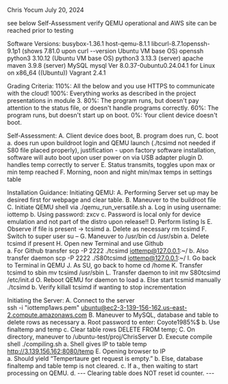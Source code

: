 Chris Yocum     July 20, 2024

see below Self-Assessment
verify QEMU operational and AWS site can be reached prior to testing

Software Versions:
  busybox-1.36.1
  host-qemu-8.1.1
  libcurl-8.7.1openssh-9.1p1
    (shows 7.81.0 upon curl --version Ubuntu VM base OS)
  openssh
  python3 3.10.12 (Ubuntu VM base OS)
  python3 3.13.3 (server)
  apache maven 3.9.8 (server)
  MySQL mysql  Ver 8.0.37-0ubuntu0.24.04.1 for Linux on x86_64 ((Ubuntu)) 
  Vagrant 2.4.1
  

Grading Criteria:
  110%: All the below and you use HTTPS to communicate with the cloud!
  100%: Everything works as described in the project presentations in module 3.
  80%: The program runs, but doesn't pay attention to the status file, or doesn't handle programs correctly.
  60%: The program runs, but doesn't start up on boot.
  0%: Your client device doesn't boot.

Self-Assessment:
  A. Client device does boot, 
  B. program does run, 
  C. boot
    a. does run upon buildroot login and QEMU launch (./tcsimd not needed if S80 file placed properly),
       justification - upon factory software installation, software will auto boot upon user power on via USB adapter plugin
  D. handles temp correctly to server
  E. Status transmits, toggles upon max or min temp reached
  F. Morning, noon and night min/max temps in settings table
  

Installation Guidance:
  Initiating QEMU:
    A.	Performing Server set up may be desired first for webpage and clear table.
    B.	Maneuver to the buildroot file
    C.	Initiate QEMU shell via 		./qemu_run_versatile.sh
        a.	Log in using username: 	iottemp
        b.	Using password:		zxcv
        c.	Password is local only for device emulation and not part of the distro upon release!!
    D.	Perform listing				ls
    E.	Observe if file is present ->  tcsimd
        a.	Delete as necessary		rm tcsimd
    F.	Switch to super user			su –
    G.	Maneuver to /usr/bin			cd /usr/sbin
        a.	Delete tcsimd if present
    H.	Open new Terminal and use Github	
        a.	For Github transfer		scp -P 2222 ./tcsimd iottemp@127.0.0.1:~/
        b.	Also transfer daemon		scp -P 2222 ./S80tcsimd iottemp@127.0.0.1:~/
    I.	Go back to Terminal in QEMU
    J.	As SU, go back to home		cd /home
    K.	Transfer tcsimd to sbin			mv tcsimd /usr/sbin
    L.	Transfer daemon to init		mv S80tcsimd /etc/init.d
    O.	Reboot QEMU for daemon to load
        a.	Else start tcsmid manually	./tcsimd
        b.  Verify killall tcsimd if wanting to stop incrementation

Initiating the Server: 
    A.	Connect to the server			
        ssh -i "iottemp1aws.pem" ubuntu@ec2-3-139-156-162.us-east-2.compute.amazonaws.com
    B.	Maneuver to MySQL, database and table to delete rows as necessary
        a.	Root password to enter:	Coyote1985%$
        b.	Use finaltemp and temp
        c.	Clear table rows		DELETE FROM temp;
    C.	On directory, maneuver to /ubuntu-test/proj/ChrisServer
    D.	Execute compile shell			./compiling.sh
        a.	Shell gives IP to table temp	http://3.139.156.162:8080/temp 
    E.	Opening browser to IP			
        a.	Should yield “Tempertaure get request is empty.”
        b.	Else, database finaltemp and table temp is not cleared.
        c.	If a., then waiting to start processing on QEMU.
        d.	--- Clearing table does NOT reset id counter. ---

